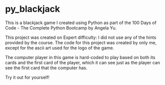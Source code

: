 # py_blackjack

This is a blackjack game I created using Python as part of the 100 Days of Code - The Complete Python Bootcamp by Angela Yu.

This project was created on Expert difficulty: I did not use any of the hints provided by the course. The code for this project was created by only me, except for the ascii art used for the logo of the game.

The computer player in this game is hard-coded to play based on both its cards and the first card of the player, which it can see just as the player can see the first card that the computer has.

Try it out for yourself! 
